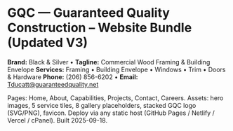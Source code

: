 # GQC — Guaranteed Quality Construction – Website Bundle (Updated V3)

**Brand:** Black & Silver • **Tagline:** Commercial Wood Framing & Building Envelope
**Services:** Framing • Building Envelope • Windows • Trim • Doors & Hardware
**Phone:** (206) 856-6202 • **Email:** Tducatt@guaranteedquality.net

Pages: Home, About, Capabilities, Projects, Contact, Careers.
Assets: hero images, 5 service tiles, 8 gallery placeholders, stacked GQC logo (SVG/PNG), favicon.
Deploy via any static host (GitHub Pages / Netlify / Vercel / cPanel).
Built 2025-09-18.
